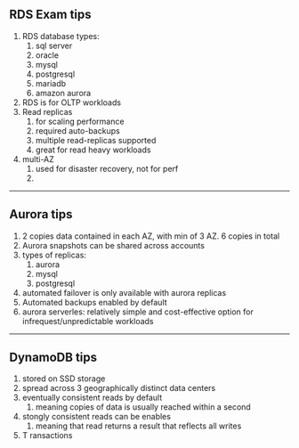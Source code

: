 ## RDS Exam tips

1. RDS database types:
   1. sql server
   2. oracle
   3. mysql
   4. postgresql
   5. mariadb
   6. amazon aurora
2. RDS is for OLTP workloads
3. Read replicas
   1. for scaling performance
   2. required auto-backups
   3. multiple read-replicas supported
   4. great for read heavy workloads
4. multi-AZ
   1. used for disaster recovery, not for perf
   2. 


------
## Aurora tips
1. 2 copies data contained in each AZ, with min of 3 AZ. 6 copies in total
2. Aurora snapshots can be shared across accounts
3. types of replicas:
   1. aurora 
   2. mysql
   3. postgresql
4. automated failover is only available with aurora replicas
5. Automated backups enabled by default
6. aurora serverles: relatively simple and cost-effective option for infrequest/unpredictable workloads

--------
## DynamoDB tips
1. stored on SSD storage
2. spread across 3 geographically distinct data centers
3. eventually consistent reads by default
   1. meaning copies of data is usually reached within a second
4. stongly consistent reads can be enables
   1. meaning that read returns a result that reflects all writes
5. T ransactions